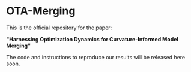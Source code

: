 # OTA-Merging

This is the official repository for the paper:

**"Harnessing Optimization Dynamics for Curvature-Informed Model Merging"**

The code and instructions to reproduce our results will be released here soon.
